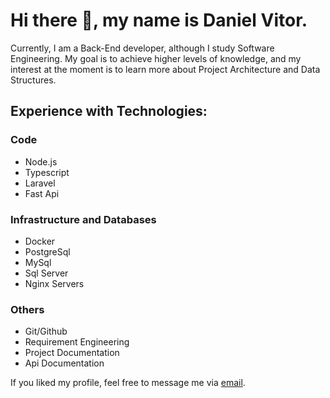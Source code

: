 # Hi there 👋, my name is Daniel Vitor.

Currently, I am a Back-End developer, although I study Software Engineering. My goal is to achieve higher levels of knowledge, and my interest at the moment is to learn more about Project Architecture and Data Structures.

## Experience with Technologies:

### Code
- Node.js
- Typescript
- Laravel
- Fast Api

### Infrastructure and Databases
- Docker
- PostgreSql
- MySql
- Sql Server
- Nginx Servers

### Others
- Git/Github
- Requirement Engineering
- Project Documentation
- Api Documentation

If you liked my profile, feel free to message me via [email](mailto:danielvitorffaria@gmail.com).
